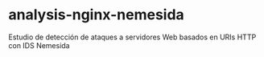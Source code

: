 # analysis-nginx-nemesida
Estudio de detección de ataques a servidores Web basados en URIs HTTP con IDS Nemesida
